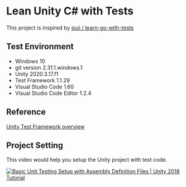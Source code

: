# Lean Unity C# with Tests

This project is inspired by [quii / learn-go-with-tests](https://github.com/quii/learn-go-with-tests)

## Test Environment 

+ Windows 10
+ git version 2.31.1.windows.1
+ Unity 2020.3.17.f1
+ Test Framework 1.1.29
+ Visual Studio Code 1.60
+ Visual Studio Code Editor 1.2.4

## Reference

[Unity Test Framework overview](https://docs.unity3d.com/Packages/com.unity.test-framework@1.1/manual/index.html)

## Project Setting

This video would help you setup the Unity project with test code. 

[![Basic Unit Testing Setup with Assembly Definition Files | Unity 2018 Tutorial](http://img.youtube.com/vi/yA_ixsWP3zc/default.jpg)](https://www.youtube.com/watch?v=yA_ixsWP3zc)

